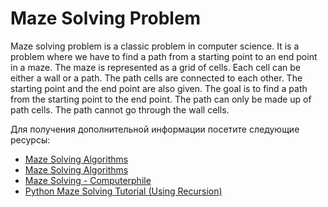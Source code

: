 # Maze Solving Problem

Maze solving problem is a classic problem in computer science. It is a problem where we have to find a path from a starting point to an end point in a maze. The maze is represented as a grid of cells. Each cell can be either a wall or a path. The path cells are connected to each other. The starting point and the end point are also given. The goal is to find a path from the starting point to the end point. The path can only be made up of path cells. The path cannot go through the wall cells.

Для получения дополнительной информации посетите следующие ресурсы:

- [Maze Solving Algorithms](https://github.com/john-science/mazelib/blob/main/docs/MAZE_SOLVE_ALGOS.md)
- [Maze Solving Algorithms](https://kidscodecs.com/maze-solving-algorithms/)
- [Maze Solving - Computerphile](https://www.youtube.com/watch?v=rop0W4QDOUI)
- [Python Maze Solving Tutorial (Using Recursion)](https://www.youtube.com/watch?v=XP94WC_XnZc)
